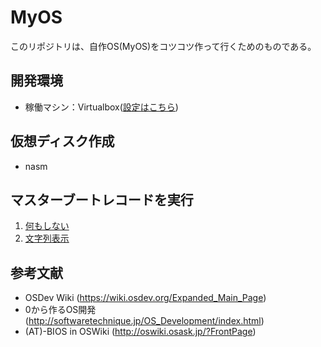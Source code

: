 # MyOS

このリポジトリは、自作OS(MyOS)をコツコツ作って行くためのものである。

## 開発環境
 - 稼働マシン：Virtualbox([設定はこちら](doc/virtualbox.md))  


## 仮想ディスク作成  
 - nasm  

## マスターブートレコードを実行  
 1. [何もしない](doc/halt.md)  
 2. [文字列表示](doc/print16.md)  

## 参考文献  
 - OSDev Wiki (https://wiki.osdev.org/Expanded_Main_Page)
 - 0から作るOS開発 (http://softwaretechnique.jp/OS_Development/index.html)
 - (AT)-BIOS in OSWiki (http://oswiki.osask.jp/?FrontPage) 

